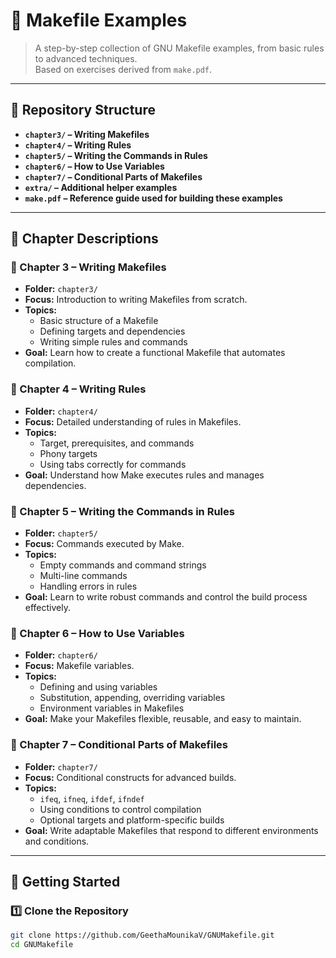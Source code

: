 # 📘 Makefile Examples

> A step-by-step collection of GNU Makefile examples, from basic rules to advanced techniques.  
> Based on exercises derived from `make.pdf`.

---

## 📂 Repository Structure

- **`chapter3/` – Writing Makefiles**  
- **`chapter4/` – Writing Rules**  
- **`chapter5/` – Writing the Commands in Rules**  
- **`chapter6/` – How to Use Variables**  
- **`chapter7/` – Conditional Parts of Makefiles**  
- **`extra/` – Additional helper examples**  
- **`make.pdf` – Reference guide used for building these examples**

---

## 📖 Chapter Descriptions

### 📌 Chapter 3 – Writing Makefiles
- **Folder:** `chapter3/`  
- **Focus:** Introduction to writing Makefiles from scratch.  
- **Topics:**  
  - Basic structure of a Makefile  
  - Defining targets and dependencies  
  - Writing simple rules and commands  
- **Goal:** Learn how to create a functional Makefile that automates compilation.

### 📌 Chapter 4 – Writing Rules
- **Folder:** `chapter4/`  
- **Focus:** Detailed understanding of rules in Makefiles.  
- **Topics:**  
  - Target, prerequisites, and commands  
  - Phony targets  
  - Using tabs correctly for commands  
- **Goal:** Understand how Make executes rules and manages dependencies.

### 📌 Chapter 5 – Writing the Commands in Rules
- **Folder:** `chapter5/`  
- **Focus:** Commands executed by Make.  
- **Topics:**  
  - Empty commands and command strings  
  - Multi-line commands  
  - Handling errors in rules  
- **Goal:** Learn to write robust commands and control the build process effectively.

### 📌 Chapter 6 – How to Use Variables
- **Folder:** `chapter6/`  
- **Focus:** Makefile variables.  
- **Topics:**  
  - Defining and using variables  
  - Substitution, appending, overriding variables  
  - Environment variables in Makefiles  
- **Goal:** Make your Makefiles flexible, reusable, and easy to maintain.

### 📌 Chapter 7 – Conditional Parts of Makefiles
- **Folder:** `chapter7/`  
- **Focus:** Conditional constructs for advanced builds.  
- **Topics:**  
  - `ifeq`, `ifneq`, `ifdef`, `ifndef`  
  - Using conditions to control compilation  
  - Optional targets and platform-specific builds  
- **Goal:** Write adaptable Makefiles that respond to different environments and conditions.

---

## 🚀 Getting Started

### 1️⃣ Clone the Repository
```bash
git clone https://github.com/GeethaMounikaV/GNUMakefile.git
cd GNUMakefile
